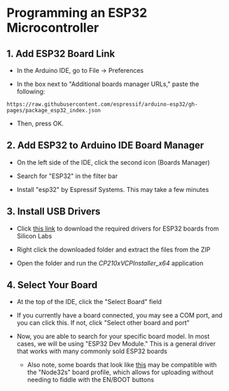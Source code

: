 # Programming an ESP32 Microcontroller

## 1. Add ESP32 Board Link

* In the Arduino IDE, go to File -> Preferences

* In the box next to "Additional boards manager URLs," paste the following:

`https://raw.githubusercontent.com/espressif/arduino-esp32/gh-pages/package_esp32_index.json`

* Then, press OK.

## 2. Add ESP32 to Arduino IDE Board Manager

* On the left side of the IDE, click the second icon (Boards Manager)

* Search for "ESP32" in the filter bar

* Install "esp32" by Espressif Systems. This may take a few minutes

## 3. Install USB Drivers

* Click [this link](https://www.silabs.com/documents/public/software/CP210x_VCP_Windows.zip) to download the required drivers for ESP32 boards from Silicon Labs

* Right click the downloaded folder and extract the files from the ZIP

* Open the folder and run the *CP210xVCPInstaller_x64* application

## 4. Select Your Board

* At the top of the IDE, click the "Select Board" field

* If you currently have a board connected, you may see a COM port, and you can click this. If not, click "Select other board and port"

* Now, you are able to search for your specific board model. In most cases, we will be using "ESP32 Dev Module." This is a general driver that works with many commonly sold ESP32 boards
   * Also note, some boards that look like [this](https://www.google.com/url?sa=i&url=https%3A%2F%2Fwww.instructables.com%2FESP32-Internal-Details-and-Pinout%2F&psig=AOvVaw0eAobmugqPfx9SuD1qVDpw&ust=1727239334852000&source=images&cd=vfe&opi=89978449&ved=0CBQQjRxqFwoTCKCJ04ni2ogDFQAAAAAdAAAAABAd) may be compatible with the "Node32s" board profile, which allows for uploading without needing to fiddle with the EN/BOOT buttons
 
